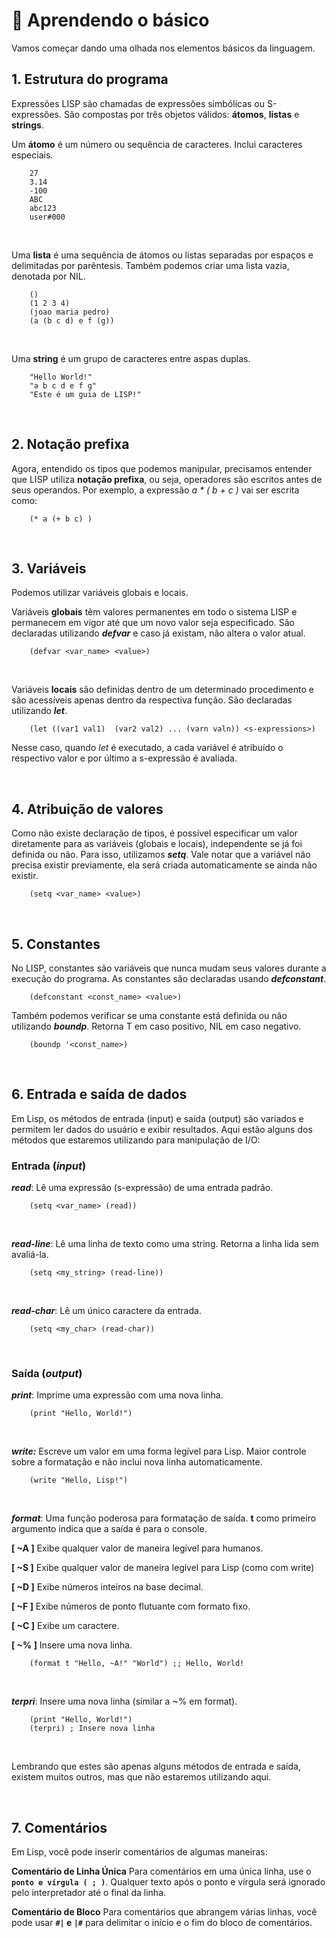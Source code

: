 ﻿# 📖 Aprendendo o básico
Vamos começar dando uma olhada nos elementos básicos da linguagem.

## 1. Estrutura do programa
Expressões LISP são chamadas de expressões simbólicas ou S-expressões.  São compostas por três objetos válidos: **átomos**, **listas** e **strings**.

Um **átomo** é um número ou sequência de caracteres. Inclui caracteres especiais.
```
    27
    3.14
    -100
    ABC
    abc123
    user#000
```
      
<br>

Uma **lista** é uma sequência de átomos ou listas separadas por espaços e delimitadas por parêntesis. Também podemos criar uma lista vazia, denotada por NIL.
```   
    () 
    (1 2 3 4)
    (joao maria pedro)
    (a (b c d) e f (g))
```

<br>

Uma **string** é um grupo de caracteres entre aspas duplas.
```
    "Hello World!"
    "a b c d e f g"
    "Este é um guia de LISP!"
```
    
<br> 

## 2. Notação prefixa
Agora, entendido os tipos que podemos manipular, precisamos entender que LISP utiliza **notação prefixa**, ou seja, operadores são escritos antes de seus operandos. Por exemplo, a expressão *a * ( b + c )* vai ser escrita como:
```
    (* a (+ b c) )
```

<br>

## 3. Variáveis
Podemos utilizar variáveis globais e locais.

Variáveis **globais** têm valores permanentes em todo o sistema LISP e permanecem em vigor até que um novo valor seja especificado. São declaradas utilizando ***defvar*** e caso já existam, não altera o valor atual.
```
    (defvar <var_name> <value>)
```

<br> 

Variáveis **locais** são definidas dentro de um determinado procedimento e são acessíveis apenas dentro da respectiva função. São declaradas utilizando ***let***.
```
    (let ((var1 val1)  (var2 val2) ... (varn valn)) <s-expressions>)
```

Nesse caso, quando *let* é executado, a cada variável é atribuído o respectivo valor e por último a s-expressão é avaliada.

<br>

## 4. Atribuição de valores
Como não existe declaração de tipos, é possível especificar um valor diretamente para as variáveis (globais e locais), independente se já foi definida ou não. Para isso, utilizamos ***setq***. Vale notar que a variável não precisa existir previamente, ela será criada automaticamente se ainda não existir.
```
    (setq <var_name> <value>)
```

<br>

## 5. Constantes
No LISP, constantes são variáveis ​​que nunca mudam seus valores durante a execução do programa. As constantes são declaradas usando ***defconstant***.
```
    (defconstant <const_name> <value>)
```

Também podemos verificar se uma constante está definida ou não utilizando ***boundp***.
Retorna T em caso positivo, NIL em caso negativo.
```
    (boundp '<const_name>)
```

<br> 

## 6. Entrada e saída de dados
Em Lisp, os métodos de entrada (input) e saída (output) são variados e permitem ler dados do usuário e exibir resultados. Aqui estão alguns dos métodos que estaremos utilizando para manipulação de I/O:

### Entrada (*input*)
***read***: Lê uma expressão (s-expressão) de uma entrada padrão. 
```
    (setq <var_name> (read))
```

<br>

***read-line***: Lê uma linha de texto como uma string. Retorna a linha lida sem avaliá-la.
```
    (setq <my_string> (read-line))
```

<br>

***read-char***: Lê um único caractere da entrada.
```
    (setq <my_char> (read-char))
```

<br>

### Saída (*output*)
***print***: Imprime uma expressão com uma nova linha.
```
    (print "Hello, World!") 
```

<br>

***write:*** Escreve um valor em uma forma legível para Lisp. Maior controle sobre a formatação e não inclui nova linha automaticamente.
```
    (write "Hello, Lisp!")
```

<br>

***format***: Uma função poderosa para formatação de saída. **t** como primeiro argumento indica que a saída é para o console. 

**[ ~A ]** Exibe qualquer valor de maneira legível para humanos.

**[ ~S ]** Exibe qualquer valor de maneira legível para Lisp (como com write)

**[ ~D ]** Exibe números inteiros na base decimal.

**[ ~F ]** Exibe números de ponto flutuante com formato fixo.

**[ ~C ]** Exibe um caractere.

**[ ~% ]** Insere uma nova linha.

```
    (format t "Hello, ~A!" "World") ;; Hello, World!
```

<br>

***terpri***: Insere uma nova linha (similar a ~% em format).
```
    (print "Hello, World!") 
    (terpri) ; Insere nova linha
```

<br>

Lembrando que estes são apenas alguns métodos de entrada e saída, existem muitos outros, mas que não estaremos utilizando aqui.

<br>

## 7. Comentários
Em Lisp, você pode inserir comentários de algumas maneiras:

**Comentário de Linha Única**
Para comentários em uma única linha, use o **`ponto e vírgula ( ; )`**. Qualquer texto após o ponto e vírgula será ignorado pelo interpretador até o final da linha.

**Comentário de Bloco**
Para comentários que abrangem várias linhas, você pode usar **`#|` e `|#`** para delimitar o início e o fim do bloco de comentários.
